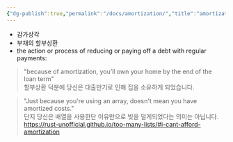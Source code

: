 ```yaml
---
{"dg-publish":true,"permalink":"/docs/amortization/","title":"amortization"}
---
```


- 감가상각
- 부채의 할부상환
- the action or process of reducing or paying off a debt with regular payments:

> "because of amortization, you’ll own your home by the end of the loan term"  
> 할부상환 덕분에 당신은 대출만기로 인해 집을 소유하게 되었습니다.

> "Just because you're using an array, doesn't mean you have amortized costs."  
> 단지 당신은 배열을 사용한단 이유만으로 빚을 덜게되었다는 의미는 아닙니다.  
https://rust-unofficial.github.io/too-many-lists/#i-cant-afford-amortization

